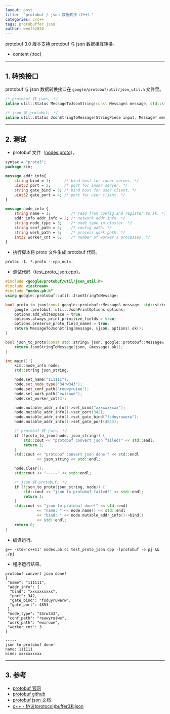 ```yaml
---
layout: post
title:  "protobuf / json 数据转换（C++）"
categories: c/c++
tags: protobuffer json
author: wenfh2020
---
```


protobuf 3.0 版本支持 protobuf 与 json 数据相互转换。



* content
{:toc}

---

## 1. 转换接口

protobuf 与 json 数据转换接口在 `google/protobuf/util/json_util.h` 文件里。

```c++
/* protobuf 转 json。 */
inline util::Status MessageToJsonString(const Message& message, std::string* output);

/* json 换 protobuf。 */
inline util::Status JsonStringToMessage(StringPiece input, Message* message);
```

---

## 2. 测试

* protobuf 文件（[nodes.proto](https://github.com/wenfh2020/c_test/blob/master/protobuf/nodes.proto)）。

```protobuf
syntax = "proto3";
package kim;

message addr_info{
    string bind = 1;      /* bind host for inner server. */
    uint32 port = 2;      /* port for inner server. */
    string gate_bind = 3; /* bind host for user client. */
    uint32 gate_port = 4; /* port for user client. */
}

message node_info {
    string name = 1;         /* read from config and register to zk. */
    addr_info addr_info = 2; /* network addr info. */
    string node_type = 3;    /* node type in cluster. */
    string conf_path = 4;    /* config path. */
    string work_path = 5;    /* process work path. */
    int32 worker_cnt = 6;    /* number of worker's processes. */
}
```

* 执行脚本将 proto 文件生成 protobuf 代码。

```shell
protoc -I. *.proto --cpp_out=. 
```

* 测试代码（[test_proto_json.cpp](https://github.com/wenfh2020/c_test/blob/master/protobuf/test_proto_json.cpp)）。

```cpp
#include <google/protobuf/util/json_util.h>
#include <iostream>
#include "nodes.pb.h"
using google::protobuf::util::JsonStringToMessage;

bool proto_to_json(const google::protobuf::Message& message, std::string& json) {
    google::protobuf::util::JsonPrintOptions options;
    options.add_whitespace = true;
    options.always_print_primitive_fields = true;
    options.preserve_proto_field_names = true;
    return MessageToJsonString(message, &json, options).ok();
}

bool json_to_proto(const std::string& json, google::protobuf::Message& message) {
    return JsonStringToMessage(json, &message).ok();
}

int main() {
    kim::node_info node;
    std::string json_string;

    node.set_name("111111");
    node.set_node_type("34rw343");
    node.set_conf_path("reuwyruiwe");
    node.set_work_path("ewiruwe");
    node.set_worker_cnt(3);

    node.mutable_addr_info()->set_bind("xxxxxxxxxx");
    node.mutable_addr_info()->set_port(342);
    node.mutable_addr_info()->set_gate_bind("fsduyruwerw");
    node.mutable_addr_info()->set_gate_port(4853);

    /* protobuf 转 json。 */
    if (!proto_to_json(node, json_string)) {
        std::cout << "protobuf convert json failed!" << std::endl;
        return 1;
    }
    std::cout << "protobuf convert json done!" << std::endl
              << json_string << std::endl;

    node.Clear();
    std::cout << "-----" << std::endl;

    /* json 转 protobuf。 */
    if (!json_to_proto(json_string, node)) {
        std::cout << "json to protobuf failed!" << std::endl;
        return 1;
    }
    std::cout << "json to protobuf done!" << std::endl
              << "name: " << node.name() << std::endl
              << "bind: " << node.mutable_addr_info()->bind()
              << std::endl;
    return 0;
}
```

* 编译运行。

```shell
g++ -std='c++11' nodes.pb.cc test_proto_json.cpp -lprotobuf -o pj && ./pj
```

* 程序运行结果。

```shell
protobuf convert json done!
{
 "name": "111111",
 "addr_info": {
  "bind": "xxxxxxxxxx",
  "port": 342,
  "gate_bind": "fsduyruwerw",
  "gate_port": 4853
 },
 "node_type": "34rw343",
 "conf_path": "reuwyruiwe",
 "work_path": "ewiruwe",
 "worker_cnt": 3
}

-----
json to protobuf done!
name: 111111
bind: xxxxxxxxxx
```

---

## 3. 参考

* [protobuf 官网](https://developers.google.com/protocol-buffers/)
* [protobuf github](https://github.com/protocolbuffers/protobuf)
* [protobuf json 文档](https://developers.google.com/protocol-buffers/docs/proto3#json)
* [c++ - 协议(protocol)buffer3和json](https://www.coder.work/article/121306)
